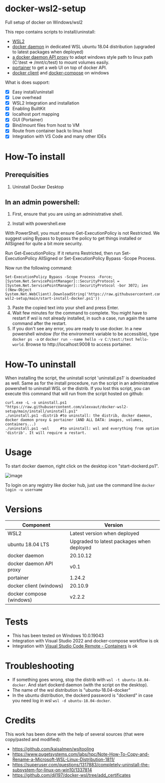 # docker-wsl2-setup
Full setup of docker on Windows/wsl2

This repo contains scripts to install/uninstall:
- [WSL2](https://docs.microsoft.com/en-us/windows/wsl/about)
- [docker daemon](https://github.com/moby/moby) in dedicated WSL ubuntu 18.04 distribution (upgraded to latest packages when deployed)
- [a docker daemon API proxy](https://github.com/alexvaut/windows2wsl-docker-proxy) to adapt windows style path to linux path (C:\test => /mnt/c/test) to mount volumes easily.
- [portainer](https://www.portainer.io/) to get a web UI on top of docker API.
- [docker client](https://github.com/moby/moby) and [docker-compose](https://github.com/docker/compose) on windows

What is does support:

- [x] Easy install/uninstall
- [x] Low overhead
- [x] WSL2 Integration and installation
- [x] Enabling BuiltKit
- [x] localhost port mapping
- [x] GUI (Portainer)
- [x] Bind/mount files from host to VM
- [x] Route from container back to linux host
- [x] Integration with VS Code and many other IDEs

# How-To install

## Prerequisities

1. Uninstall Docker Desktop

## In an admin powershell:

1. First, ensure that you are using an administrative shell.

2. Install with powershell.exe

With PowerShell, you must ensure Get-ExecutionPolicy is not Restricted. We suggest using Bypass to bypass the policy to get things installed or AllSigned for quite a bit more security.

Run Get-ExecutionPolicy. If it returns Restricted, then run Set-ExecutionPolicy AllSigned or Set-ExecutionPolicy Bypass -Scope Process.

Now run the following command:

````
Set-ExecutionPolicy Bypass -Scope Process -Force; [System.Net.ServicePointManager]::SecurityProtocol = [System.Net.ServicePointManager]::SecurityProtocol -bor 3072; iex ((New-Object System.Net.WebClient).DownloadString('https://raw.githubusercontent.com/alexvaut/docker-wsl2-setup/main/start-install-docker.ps1'))
````

3.  Paste the copied text into your shell and press Enter.
4.  Wait few minutes for the command to complete. You might have to restart if wsl is not already installed, in such a case, run again the same command after the restart.
5.  If you don't see any error, you are ready to use docker. In a new powershell window (for the environment variable to be accessible), type `docker ps -a` or `docker run --name hello -v C:\test:/test hello-world`. Browse to http://localhost:9008 to access portainer.

# How-To uninstall

When installing the script, the uninstall script 'uninstall.ps1' is downloaded as well. Same as for the install procedure, run the script in an administrative powershell to uninstall WSL or the distrib.
If you lost this script, you can execute this command that will run from the script hosted on github:

````
curl.exe -L -o uninstall.ps1 "https://raw.githubusercontent.com/alexvaut/docker-wsl2-setup/main/install/uninstall.ps1"
./uninstall.ps1 -distrib #to uninstall: the distrib, docker daemon, docker daemon proxy & portainer (AND ALL DATA: images, volumes, containers...)
./uninstall.ps1 -wsl     #to uninstall: wsl and everything from option 'distrib'. It will require a restart.
````

# Usage

To start docker daemon, right click on the desktop icon "start-dockerd.ps1". 

![image](https://user-images.githubusercontent.com/20702322/146447447-307286b1-338b-4367-9462-d443e7a4efc4.png)

To login on any registry like docker hub, just use the command line ``docker login -u username``

# Versions

| Component  | Version |
| ------------- | ------------- |
| WSL2  | Latest version when deployed  |
| ubuntu 18.04 LTS  | Upgraded to latest packages when deployed  |
| docker daemon  | 20.10.12  |
| docker daemon API proxy  | v0.1  |
| portainer  | 1.24.2 |
| docker client (windows) | 20.10.9  |
| docker compose (windows) | v2.2.2  |

# Tests

- This has been tested on Windows 10.0.19043
- Integration with Visual Studio 2022 and docker-compose workflow is ok
- Integration with [Visual Studio Code Remote - Containers](https://code.visualstudio.com/docs/remote/containers) is ok

# Troubleshooting

- If something goes wrong, stop the distrib with ``wsl -t ubuntu-18.04-docker``. And start dockerd daemon (with the script on the desktop).
- The name of the wsl distribution is "ubuntu-18.04-docker"
- In the ubuntu distribution, the dockerd password is "dockerd" in case you need log in wsl ``wsl -d ubuntu-18.04-docker``.

# Credits

This work has been done with the help of several sources (that were copy/pasted and modified):
- https://github.com/kaisalmen/wsltooling
- https://www.pugetsystems.com/labs/hpc/Note-How-To-Copy-and-Rename-a-Microsoft-WSL-Linux-Distribution-1811/
- https://superuser.com/questions/1317883/completely-uninstall-the-subsystem-for-linux-on-win10/1337814
- https://github.com/djl197/docker-wsl/tree/add_certificates
